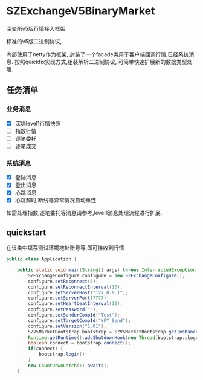 # SZExchangeV5BinaryMarket
深交所v5版行情接入框架

标准的v5版二进制协议,

内部使用了netty作为框架, 封装了一个facade类用于客户端回调行情,已经系统消息.
按照quickfix实现方式,组装解析二进制协议, 可简单快速扩展新的数据类型处理.
 ## 任务清单
 ### 业务消息
- [x] 深圳level1行情快照
- [ ] 指数行情
- [ ] 逐笔委托
- [ ] 逐笔成交
### 系统消息
- [x] 登陆消息
- [x] 登出消息
- [x] 心跳消息
- [x] 心跳超时,断线等异常情况自动重连

如需处理指数,逐笔委托等消息请参考,level1消息处理流程进行扩展.

## quickstart

在该类中填写测试环境地址账号等,即可接收到行情

```java
public class Application {

    public static void main(String[] args) throws InterruptedException {
        SZExchangeConfigure configure = new SZExchangeConfigure();
        configure.setReconnect(5);
        configure.setReconnectInterval(10);
        configure.setServerHost("127.0.0.1");
        configure.setServerPort(7777);
        configure.setHeartbeatInterval(10);
        configure.setPassword("");
        configure.setSenderCompId("Test");
        configure.setTargetCompId("YFY_Send");
        configure.setVersion("1.01");
        SZV5MarketBootstrap bootstrap = SZV5MarketBootstrap.getInstance(configure, new SZV5MessageFacade());
        Runtime.getRuntime().addShutdownHook(new Thread(bootstrap::logout));
        boolean connect = bootstrap.connect();
        if(connect) {
            bootstrap.login();
        }
        new CountDownLatch(1).await();
    }
```
